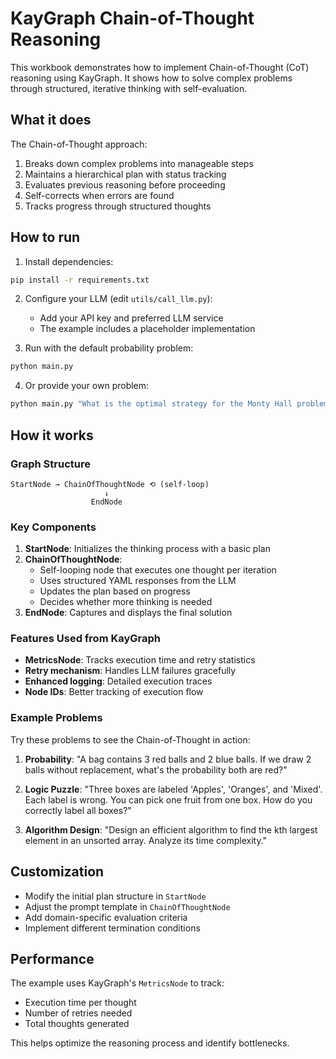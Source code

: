 # KayGraph Chain-of-Thought Reasoning

This workbook demonstrates how to implement Chain-of-Thought (CoT) reasoning using KayGraph. It shows how to solve complex problems through structured, iterative thinking with self-evaluation.

## What it does

The Chain-of-Thought approach:
1. Breaks down complex problems into manageable steps
2. Maintains a hierarchical plan with status tracking
3. Evaluates previous reasoning before proceeding
4. Self-corrects when errors are found
5. Tracks progress through structured thoughts

## How to run

1. Install dependencies:
```bash
pip install -r requirements.txt
```

2. Configure your LLM (edit `utils/call_llm.py`):
   - Add your API key and preferred LLM service
   - The example includes a placeholder implementation

3. Run with the default probability problem:
```bash
python main.py
```

4. Or provide your own problem:
```bash
python main.py "What is the optimal strategy for the Monty Hall problem? Prove it mathematically."
```

## How it works

### Graph Structure
```
StartNode → ChainOfThoughtNode ⟲ (self-loop)
                     ↓
                  EndNode
```

### Key Components

1. **StartNode**: Initializes the thinking process with a basic plan
2. **ChainOfThoughtNode**: 
   - Self-looping node that executes one thought per iteration
   - Uses structured YAML responses from the LLM
   - Updates the plan based on progress
   - Decides whether more thinking is needed
3. **EndNode**: Captures and displays the final solution

### Features Used from KayGraph

- **MetricsNode**: Tracks execution time and retry statistics
- **Retry mechanism**: Handles LLM failures gracefully
- **Enhanced logging**: Detailed execution traces
- **Node IDs**: Better tracking of execution flow

### Example Problems

Try these problems to see the Chain-of-Thought in action:

1. **Probability**: "A bag contains 3 red balls and 2 blue balls. If we draw 2 balls without replacement, what's the probability both are red?"

2. **Logic Puzzle**: "Three boxes are labeled 'Apples', 'Oranges', and 'Mixed'. Each label is wrong. You can pick one fruit from one box. How do you correctly label all boxes?"

3. **Algorithm Design**: "Design an efficient algorithm to find the kth largest element in an unsorted array. Analyze its time complexity."

## Customization

- Modify the initial plan structure in `StartNode`
- Adjust the prompt template in `ChainOfThoughtNode`
- Add domain-specific evaluation criteria
- Implement different termination conditions

## Performance

The example uses KayGraph's `MetricsNode` to track:
- Execution time per thought
- Number of retries needed
- Total thoughts generated

This helps optimize the reasoning process and identify bottlenecks.